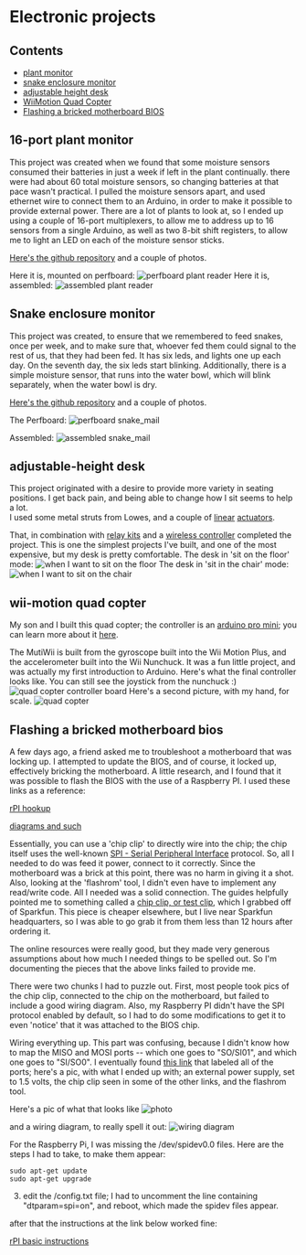# Electronic projects #

## Contents ##

* [plant monitor](#port-plant-monitor)
* [snake enclosure monitor](#snake-enclosure-monitor)
* [adjustable height desk](#adjustable-height-desk)
* [WiiMotion Quad Copter](#wii-motion-quad-copter)
* [Flashing a bricked motherboard BIOS](#flashing-a-bricked-motherboard-bios)

## 16-port plant monitor ##

This project was created when we found that some moisture sensors consumed their batteries in just a week if left in the plant continually.  there were 
had about 60 total moisture sensors, so changing batteries at that pace wasn't 
practical.  I pulled the moisture sensors apart, and used ethernet wire to 
connect them to an Arduino, in order to make it possible to provide external 
power.  There are a lot of plants to look at, so I ended up using a couple of 
16-port multiplexers, to allow me to address up to 16 sensors from a single 
Arduino, as well as two 8-bit shift registers, to allow me to light an LED on 
each of the moisture sensor sticks.

[Here's the github repository](https://github.com/tnordloh/arduino_16_port_plant_reader)
and a couple of photos.


Here it is, mounted on perfboard:
![perfboard plant reader](./images/plant_reader_perfboard_1mb.jpg)
Here it is, assembled:
![assembled plant reader](./images/plant_reader_assembled_1mb.jpg)

## Snake enclosure monitor ##

This project was created, to ensure that we remembered to feed snakes, once
per week, and to make sure that, whoever fed them could signal to the rest of 
us, that they had been fed.  It has six leds, and lights one up each day.  On 
the seventh day, the six leds start blinking.  Additionally, there is a simple
moisture sensor, that runs into the water bowl, which will blink separately, 
when the water bowl is dry.


[Here's the github repository](https://github.com/tnordloh/home_automation)
and a couple of photos.

The Perfboard:
![perfboard snake_mail](./images/snake_mail_perfboard_1mb.jpg)

Assembled:
![assembled snake_mail](./images/snake_mail_enclosure.jpg)

## adjustable-height desk ##
This project originated with a desire to provide more variety in seating positions.
I get back pain, and being able to change how I sit seems to help a lot.  
I used some metal struts from Lowes, and a couple of 
[linear](https://www.amazon.com/WindyNation-Stroke-Linear-Actuator-Maximum/dp/B00Y1QD9AM)
[actuators](https://www.amazon.com/Inch-Linear-Actuator-Volt-Pounds/dp/B007SJAHW2).

That, in combination with
[relay kits](https://www.amazon.com/MPC-0462-Linear-Actuators-Wiring/dp/B00LON21DQ)
and a 
[wireless controller](https://www.amazon.com/gp/product/B01CCSG2ZY)
completed the project.  This is one the simplest projects I've built, and one of 
the most expensive, but my desk is pretty comfortable.
The desk in 'sit on the floor' mode:
![when I want to sit on the floor](./images/lowered_desk.jpg)
The desk in 'sit in the chair' mode: 
![when I want to sit on the chair](./images/raised_desk.jpg)

## wii-motion quad copter ##

My son and I built this quad copter; the controller is an 
[arduino pro mini](https://www.sparkfun.com/products/11113); you can learn more
about it 
[here](http://www.multiwii.com/wiki/index.php?title=Main_Page).

The MutiWii is built from the gyroscope built into the Wii Motion Plus, 
and the accelerometer built into the Wii Nunchuck.  It was a fun little project,
and was actually my first introduction to Arduino.
Here's what the final controller looks like.  You can still see the joystick
from the nunchuck :)
![quad copter controller board](images/copter_close_up.jpg)
Here's a second picture, with my hand, for scale.
![quad copter](images/copter.jpg)

## Flashing a bricked motherboard bios ##

A few days ago, a friend asked me to troubleshoot a motherboard that was locking
up.  I attempted to update the BIOS, and of course, it locked up, effectively
bricking the motherboard.  A little research, and I found that it was possible
to flash the BIOS with the use of a Raspberry PI.  I used these links
as a reference:

[rPI hookup](https://forum-en.msi.com/index.php?topic=283908.msg1608415#msg1608415)

[diagrams and such](https://forum-en.msi.com/index.php?topic=285607.0)

Essentially, you can use a 'chip clip' to directly wire into the chip; the 
chip itself uses the well-known [SPI - Serial Peripheral Interface](https://en.wikipedia.org/wiki/Serial_Peripheral_Interface_Bus) protocol.  So, all I needed
to do was feed it power, connect to it correctly.  Since the motherboard was 
a brick at this point, there was no harm in giving it a shot.  Also, looking at 
the 'flashrom' tool, I didn't even have to implement any read/write code.  All
I needed was a solid connection.  The guides helpfully pointed me to something
called a [chip clip, or test clip](https://www.sparkfun.com/products/13153), which I grabbed off of Sparkfun.  This piece is cheaper elsewhere, but I live near 
Sparkfun headquarters, so I was able to go grab it from them less than 12 hours
after ordering it.

The online resources were really good, but they made very generous assumptions
about how much I needed things to be spelled out.  So I'm documenting the 
pieces that the above links failed to provide me.

There were two chunks I had to puzzle out.  First, most people took pics
of the chip clip, connected to the chip on the motherboard, but failed to 
include a good wiring diagram.  Also, my Raspberry PI didn't have the SPI
protocol enabled by default, so I had to do some modifications to get it to
even 'notice' that it was attached to the BIOS chip.


Wiring everything up.  This part was confusing, because I didn't know how to 
map the MISO and MOSI ports -- which one goes to "SO/SI01", and which one 
goes to "SI/SO0".  I eventually found [this link](https://www.raspberrypi.org/forums/viewtopic.php?f=63&t=136912) that labeled all of the ports; here's a pic, with what I ended up with; an external power supply, set to 1.5 volts, the chip clip seen in some of the other links, and the flashrom tool.

Here's a pic of what that looks like
![photo](images/bios_image.jpg)

and a wiring diagram, to really spell it out:
![wiring diagram](images/bios_wiring.jpg)

For the Raspberry Pi, I was missing the /dev/spidev0.0 files.  Here are the 
steps I had to take, to make them appear:

```
sudo apt-get update
sudo apt-get upgrade
```

3.  edit the /config.txt file; I had to uncomment the line containing "dtparam=spi=on", and reboot, which made the spidev files appear.

after that the instructions at the link below worked fine: 

[rPI basic instructions](http://www.win-raid.com/t58f16-Guide-Recover-from-failed-BIOS-flash-using-Raspberry-PI.html)
